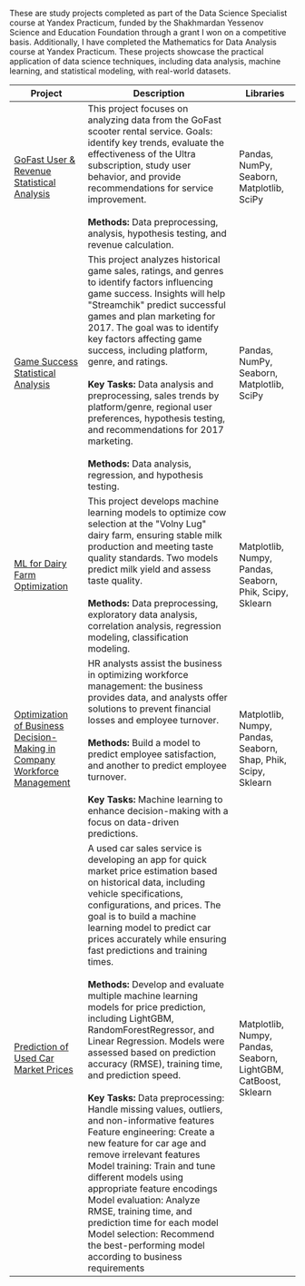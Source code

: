 These are study projects completed as part of the Data Science Specialist course at Yandex Practicum, funded by the Shakhmardan Yessenov Science and Education Foundation through a grant I won on a competitive basis. Additionally, I have completed the Mathematics for Data Analysis course at Yandex Practicum. These projects showcase the practical application of data science techniques, including data analysis, machine learning, and statistical modeling, with real-world datasets.

| Project | Description | Libraries |
| ------------- | ------------- | ------------- |
| [GoFast User & Revenue Statistical Analysis](Statistic_analysis.ipynb) | This project focuses on analyzing data from the GoFast scooter rental service. Goals: identify key trends, evaluate the effectiveness of the Ultra subscription, study user behavior, and provide recommendations for service improvement. <br><br>**Methods:** Data preprocessing, analysis, hypothesis testing, and revenue calculation. | Pandas, NumPy, Seaborn, Matplotlib, SciPy |
| [Game Success Statistical Analysis](Assembly%20projects.ipynb) | This project analyzes historical game sales, ratings, and genres to identify factors influencing game success. Insights will help "Streamchik" predict successful games and plan marketing for 2017. The goal was to identify key factors affecting game success, including platform, genre, and ratings. <br><br>**Key Tasks:** Data analysis and preprocessing, sales trends by platform/genre, regional user preferences, hypothesis testing, and recommendations for 2017 marketing. <br><br>**Methods:** Data analysis, regression, and hypothesis testing. | Pandas, NumPy, Seaborn, Matplotlib, SciPy |
| [ML for Dairy Farm Optimization](Linear_models_in_machine_learning.ipynb) | This project develops machine learning models to optimize cow selection at the "Volny Lug" dairy farm, ensuring stable milk production and meeting taste quality standards. Two models predict milk yield and assess taste quality. <br><br>**Methods:** Data preprocessing, exploratory data analysis, correlation analysis, regression modeling, classification modeling. | Matplotlib, Numpy, Pandas, Seaborn, Phik, Scipy, Sklearn |
| [Optimization of Business Decision-Making in Company Workforce Management](hr_decisions_business_oprimization_ml.ipynb) | HR analysts assist the business in optimizing workforce management: the business provides data, and analysts offer solutions to prevent financial losses and employee turnover. <br><br>**Methods:** Build a model to predict employee satisfaction, and another to predict employee turnover. <br><br>**Key Tasks:** Machine learning to enhance decision-making with a focus on data-driven predictions. | Matplotlib, Numpy, Pandas, Seaborn, Shap, Phik, Scipy, Sklearn |
| [Prediction of Used Car Market Prices](gradient_boosting.ipynb) | A used car sales service is developing an app for quick market price estimation based on historical data, including vehicle specifications, configurations, and prices. The goal is to build a machine learning model to predict car prices accurately while ensuring fast predictions and training times. <br><br>**Methods:** Develop and evaluate multiple machine learning models for price prediction, including LightGBM, RandomForestRegressor, and Linear Regression. Models were assessed based on prediction accuracy (RMSE), training time, and prediction speed. <br><br>**Key Tasks:** Data preprocessing: Handle missing values, outliers, and non-informative features <br> Feature engineering: Create a new feature for car age and remove irrelevant features <br> Model training: Train and tune different models using appropriate feature encodings <br> Model evaluation: Analyze RMSE, training time, and prediction time for each model <br> Model selection: Recommend the best-performing model according to business requirements | Matplotlib, Numpy, Pandas, Seaborn, LightGBM, CatBoost, Sklearn |
